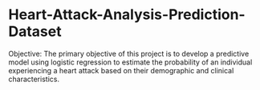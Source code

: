 # Heart-Attack-Analysis-Prediction-Dataset
Objective: The primary objective of this project is to develop a predictive model using logistic regression to estimate the probability of an individual experiencing a heart attack based on their demographic and clinical characteristics.
